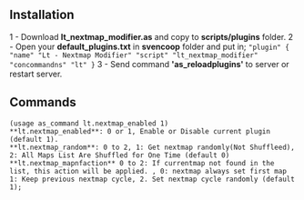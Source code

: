 ## Installation
  1 - Download  **lt_nextmap_modifier.as** and copy to **scripts/plugins** folder.
  2 - Open your **default_plugins.txt** in **svencoop** folder
  and put in;
	```
	"plugin"
	{
		"name" "Lt - Nextmap Modifier"
		"script" "lt_nextmap_modifier"
		"concommandns" "lt"
	}
	```
  3 - Send command **'as_reloadplugins'** to server or restart server.
 
## Commands 
	(usage as_command lt.nextmap_enabled 1)
	**lt.nextmap_enabled**: 0 or 1, Enable or Disable current plugin (default 1).
	**lt.nextmap_random**: 0 to 2, 1: Get nextmap randomly(Not Shuffleed), 2: All Maps List Are Shuffled for One Time (default 0)
	**lt.nextmap_mapnfaction** 0 to 2: If currentmap not found in the list, this action will be applied. , 0: nextmap always set first map 1: Keep previous nextmap cycle, 2. Set nextmap cycle randomly (default 1);